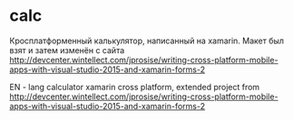 # calc
Кросплатформенный калькулятор, написанный на xamarin. Макет был взят и затем изменён с сайта 
http://devcenter.wintellect.com/jprosise/writing-cross-platform-mobile-apps-with-visual-studio-2015-and-xamarin-forms-2

EN - lang
calculator xamarin cross platform, extended project from 
http://devcenter.wintellect.com/jprosise/writing-cross-platform-mobile-apps-with-visual-studio-2015-and-xamarin-forms-2
